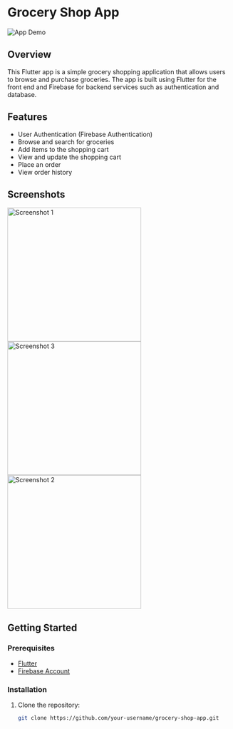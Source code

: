 # Grocery Shop App

![App Demo](https://github.com/user-attachments/assets/3e5d8563-549b-4282-b0fc-ffdc8cd4a915)

## Overview

This Flutter app is a simple grocery shopping application that allows users to browse and purchase groceries. The app is built using Flutter for the front end and Firebase for backend services such as authentication and database.

## Features

- User Authentication (Firebase Authentication)
- Browse and search for groceries
- Add items to the shopping cart
- View and update the shopping cart
- Place an order
- View order history

## Screenshots
<img src="https://github.com/user-attachments/assets/bcfd3422-6211-4128-81ba-4203f9a82e56" alt="Screenshot 1" width="300"/>
<img src="https://github.com/user-attachments/assets/a0eecaa1-fa76-4726-99f0-cc6e111ef222)" alt="Screenshot 3" width="300"/> <img src="https://github.com/user-attachments/assets/55038c41-03da-4018-89e4-ff2ddbe0e06a" alt="Screenshot 2" width="300"/>


## Getting Started

### Prerequisites

- [Flutter](https://flutter.dev/docs/get-started/install)
- [Firebase Account](https://console.firebase.google.com/)

### Installation

1. Clone the repository:

   ```bash
   git clone https://github.com/your-username/grocery-shop-app.git
